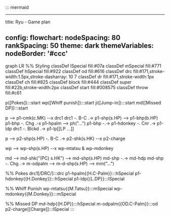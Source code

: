 ::: mermaid

---

title: Ryu - Game plan

config:
  flowchart:
    nodeSpacing: 80
    rankSpacing: 50
  theme: dark
  themeVariables:
    nodeBorder: '#ccc'
---

graph LR
  %% Styling
  classDef lSpecial fill:#07a
  classDef mSpecial fill:#771
  classDef hSpecial fill:#922
  classDef od fill:#616
  classDef drc fill:#171,stroke-width:1.5px,stroke-dasharray: 10 7
  classDef dr fill:#171,stroke-width:1px
  classDef ch fill:#825
  classDef block fill:#444
  classDef super fill:#22b,stroke-width:2px
  classDef start fill:#008575
  classDef throw fill:#c61

  p([Pokes]):::start
  wp([Whiff punish]):::start
  ji([Jump-in]):::start
  md([Missed DP]):::start

  p --> p1-cmk(c.MK) --x drc1
    drc1 -. B-C .-> p1-shp(s.HP) --> p1-bhp(b.HP)
      p1-bhp -. Chg .-x p1-hpalm --> ph("...")
      p1-bhp -.-> p1-hdonkey -. Cnr .-> p1-ldp
    drc1 -. Blckd .-> p1-lp[[LP ...]]

  p --> p2-shp(s.HP) -. B-C .-> p2-shk(s.HK) --x p2-charge

  wp --> wp-shp(s.HP) --x wp-mtatsu & wp-mdonkey

  md --> md-shk("(PC) s.HK") --> md-shp(s.HP)
    md-shp -.-> md-hdp
    md-shp -. Chg .-> m-odpalm --> m-d-shp(s.HP) --> mm("...")

  %% Pokes
  drc1[/DRC/]:::drc
  p1-hpalm{{H.C-Palm}}:::hSpecial
  p1-hdonkey{{H.Donkey}}:::hSpecial
  p1-ldp{{L.DP}}:::lSpecial

  %% Whiff Punish
  wp-mtatsu{{M.Tatsu}}:::mSpecial
  wp-mdonkey{{M.Donkey}}:::mSpecial

  %% Missed DP
  md-hdp{{H.DP}}:::hSpecial
  m-odpalm{{OD.C-Palm}}:::od
  p2-charge[[Charge]]:::lSpecial
:::
